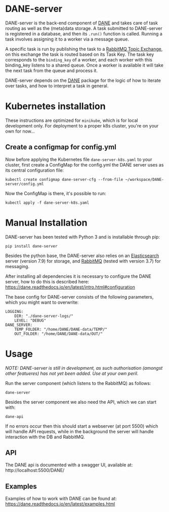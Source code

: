 # DANE-server
DANE-server is the back-end component of [DANE](https://github.com/CLARIAH/DANE) and takes care of task routing as well as the (meta)data storage. A task submitted to 
DANE-server is registered in a database, and then its `.run()` function is called. Running a task involves assigning it to a worker via a message queue.

A specific task is run by publishing the task to a [RabbitMQ Topic Exchange](https://www.rabbitmq.com/tutorials/tutorial-five-python.html),
on this exchange the task is routed based on its Task Key. The task key corresponds to the `binding_key` of a worker,
and each worker with this binding_key listens to a shared queue. Once a worker is available it will take the next task from the queue and process it.

DANE-server depends on the [DANE](https://github.com/CLARIAH/DANE) package for the logic of how to iterate over tasks, and how to interpret a task
in general.


# Kubernetes installation

These instructions are optimized for `minikube`, which is for local development only. For deployment to a proper k8s cluster, you're on your own for now...

## Create a configmap for config.yml

Now before applying the Kubernetes file `dane-server-k8s.yaml` to your cluster, first create a ConfigMap for the config.yml the DANE server uses as its central configuration file:

```
kubectl create configmap dane-server-cfg --from-file ~/workspace/DANE-server/config.yml
```

Now the ConfigMap is there, it's possible to run:

```
kubectl apply -f dane-server-k8s.yaml
```

# Manual Installation

DANE-server has been tested with Python 3 and is installable through pip:

    pip install dane-server

Besides the python base, the DANE-server also relies on an [Elasticsearch](https://www.elastic.co/elasticsearch/) server (version 7.9) for storage, 
and [RabbitMQ](https://www.rabbitmq.com/) (tested with version 3.7) for messaging.

After installing all dependencies it is necessary to configure the DANE server, how to do this is described here: https://dane.readthedocs.io/en/latest/intro.html#configuration

The base config for DANE-server consists of the following parameters, which you might want to overwrite:

```
LOGGING: 
    DIR: "./dane-server-logs/"
    LEVEL: "DEBUG"
DANE_SERVER:
    TEMP_FOLDER: "/home/DANE/DANE-data/TEMP/"
    OUT_FOLDER: "/home/DANE/DANE-data/OUT/"
```

# Usage

*NOTE: DANE-server is still in development, as such authorisation (amongst other featueres) has not yet been added. Use at your own peril.*

Run the server component (which listens to the RabbitMQ) as follows:

    dane-server

Besides the server component we also need the API, which we can start with:

    dane-api

If no errors occur then this should start a webserver (at port 5500) which will handle API requests, 
while in the background the server will handle interaction with the DB and RabbitMQ.

## API

The DANE api is documented with a swagger UI, available at: http://localhost:5500/DANE/

## Examples

Examples of how to work with DANE can be found at: https://dane.readthedocs.io/en/latest/examples.html
